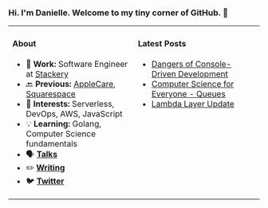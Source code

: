 ### Hi. I'm Danielle. Welcome to my tiny corner of GitHub. 👋

<table rules="none"><tr><td valign="top" width="50%">
  
#### About
- 💼 **Work:** Software Engineer at [Stackery](https://www.stackery.io/) 
- 🔙 **Previous:** [AppleCare](https://support.apple.com/), [Squarespace](https://www.squarespace.com/) 
- 🧠 **Interests:** Serverless, DevOps, AWS, JavaScript 
- 💡 **Learning:** Golang, Computer Science fundamentals 
- 🗣 **[Talks](https://www.danielleheberling.xyz/talks)**
- ✏️ **[Writing](https://www.danielleheberling.xyz/)**
- 🐦 **[Twitter](https://twitter.com/deeheber)**

</td><td valign="top" width="50%">

#### Latest Posts
<!-- update -->
- [Dangers of Console-Driven Development](https://www.danielleheberling.xyz/blog/console-driven-development/)
- [Computer Science for Everyone - Queues](https://www.danielleheberling.xyz/blog/cs-queues/)
- [Lambda Layer Update](https://www.danielleheberling.xyz/blog/lambda-layer-update/)
<!-- update -->

</td>
</tr></table>

